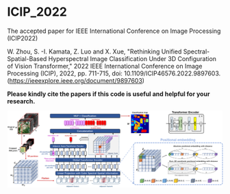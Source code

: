 # ICIP_2022
The accepted paper for IEEE International Conference on Image Processing (ICIP2022)

W. Zhou, S. -I. Kamata, Z. Luo and X. Xue, "Rethinking Unified Spectral-Spatial-Based Hyperspectral Image Classification Under 3D Configuration of Vision Transformer," 2022 IEEE International Conference on Image Processing (ICIP), 2022, pp. 711-715, doi: 10.1109/ICIP46576.2022.9897603.(https://ieeexplore.ieee.org/document/9897603)

**Please kindly cite the papers if this code is useful and helpful for your research.**

![image](https://github.com/zhouweilian1904/ICIP_2022/blob/main/whole%20structure.png)
